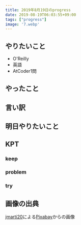 ```yaml
---
title: 2019年8月19日のprogress
date: 2019-08-19T06:03:55+09:00
tags: ["progress"]
image: '7.webp'
---
```


<!-- 序文があってもいいかも -->

## やりたいこと
<!-- 実現可能性を考慮して -->
- O'Reilly
- 英語
- AtCoder1問

## やったこと
<!-- twitterとか埋め込みながら -->

## 言い訳
<!-- 理由をつけることで解決の緒を見つける -->

## 明日やりたいこと
<!-- - 実現可能性を考慮せずに -->

## KPT
<!-- やりたいこととやったことの差分を埋めるために必要なこと -->

### keep

### problem

### try

## 画像の出典

<a href="https://pixabay.com/ja/users/jmarti20-10564666/?utm_source=link-attribution&amp;utm_medium=referral&amp;utm_campaign=image&amp;utm_content=4405821">jmarti20</a>による<a href="https://pixabay.com/ja/?utm_source=link-attribution&amp;utm_medium=referral&amp;utm_campaign=image&amp;utm_content=4405821">Pixabay</a>からの画像
